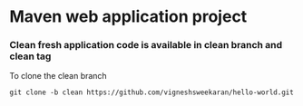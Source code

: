 # Maven web application project

### Clean fresh application code is available in clean branch and clean tag
To clone the clean branch
```
git clone -b clean https://github.com/vigneshsweekaran/hello-world.git
```
